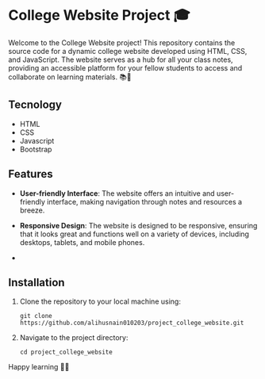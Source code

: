 # College Website Project 🎓

Welcome to the College Website project! This repository contains the source code for a dynamic college website developed using HTML, CSS, and JavaScript. The website serves as a hub for all your class notes, providing an accessible platform for your fellow students to access and collaborate on learning materials. 📚📝
## Tecnology
 - HTML
 - CSS
 - Javascript
 - Bootstrap
## Features

- **User-friendly Interface**: The website offers an intuitive and user-friendly interface, making navigation through notes and resources a breeze.

- **Responsive Design**: The website is designed to be responsive, ensuring that it looks great and functions well on a variety of devices, including desktops, tablets, and mobile phones.
- 
## Installation

1. Clone the repository to your local machine using:
   ```
   git clone https://github.com/alihusnain010203/project_college_website.git
   ```

2. Navigate to the project directory:
   ```
   cd project_college_website
   ```

Happy learning 📖🚀
